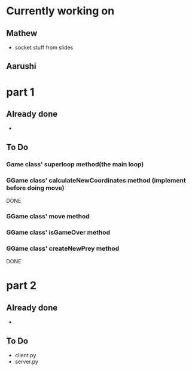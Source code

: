 # Currently working on
## Mathew 
- socket stuff from slides
## Aarushi

# part 1
## Already done
- 

## To Do
### Game class' superloop method(the main loop)

### GGame class' calculateNewCoordinates method (implement before doing move)
DONE

### GGame class' move method


### GGame class' isGameOver method

### GGame class' createNewPrey method
DONE


# part 2
## Already done
- 

## To Do
- client.py
- server.py